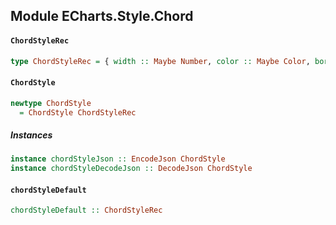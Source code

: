 ## Module ECharts.Style.Chord

#### `ChordStyleRec`

``` purescript
type ChordStyleRec = { width :: Maybe Number, color :: Maybe Color, borderWidth :: Maybe Number, borderColor :: Maybe Color }
```

#### `ChordStyle`

``` purescript
newtype ChordStyle
  = ChordStyle ChordStyleRec
```

##### Instances
``` purescript
instance chordStyleJson :: EncodeJson ChordStyle
instance chordStyleDecodeJson :: DecodeJson ChordStyle
```

#### `chordStyleDefault`

``` purescript
chordStyleDefault :: ChordStyleRec
```



